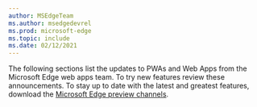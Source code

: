 ```yaml
---
author: MSEdgeTeam
ms.author: msedgedevrel
ms.prod: microsoft-edge
ms.topic: include
ms.date: 02/12/2021
---
```

The following sections list the updates to PWAs and Web Apps from the Microsoft Edge web apps team.  To try new features review these announcements.  To stay up to date with the latest and greatest features, download the [Microsoft Edge preview channels](https://www.microsoftedgeinsider.com/download).

<!-- links -->



